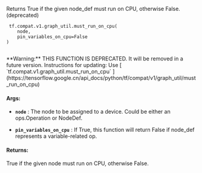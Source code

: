 Returns True if the given node_def must run on CPU, otherwise False. (deprecated)



```
 tf.compat.v1.graph_util.must_run_on_cpu(
    node,
    pin_variables_on_cpu=False
)
 
```


<aside class="warning">**Warning:**  THIS FUNCTION IS DEPRECATED. It will be removed in a future version.
Instructions for updating:
Use [ `tf.compat.v1.graph_util.must_run_on_cpu` ](https://tensorflow.google.cn/api_docs/python/tf/compat/v1/graph_util/must_run_on_cpu)</aside>


#### Args:

- **`node`** : The node to be assigned to a device. Could be either an ops.Operation
or NodeDef.

- **`pin_variables_on_cpu`** : If True, this function will return False if node_def
represents a variable-related op.



#### Returns:
True if the given node must run on CPU, otherwise False.

